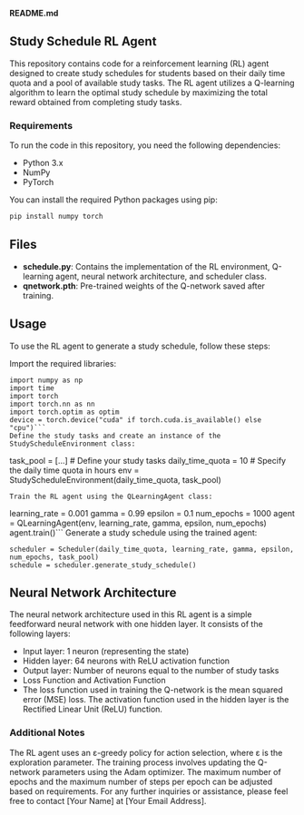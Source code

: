 **README.md**

## Study Schedule RL Agent

This repository contains code for a reinforcement learning (RL) agent designed to create study schedules for students based on their daily time quota and a pool of available study tasks. The RL agent utilizes a Q-learning algorithm to learn the optimal study schedule by maximizing the total reward obtained from completing study tasks.

### Requirements

To run the code in this repository, you need the following dependencies:

- Python 3.x
- NumPy
- PyTorch

You can install the required Python packages using pip:

```bash
pip install numpy torch
```

## Files
- **schedule.py**: Contains the implementation of the RL environment, Q-learning agent, neural network architecture, and scheduler class.
- **qnetwork.pth**: Pre-trained weights of the Q-network saved after training.
## Usage
To use the RL agent to generate a study schedule, follow these steps:

Import the required libraries:
```
import numpy as np
import time
import torch
import torch.nn as nn
import torch.optim as optim
device = torch.device("cuda" if torch.cuda.is_available() else "cpu")```
Define the study tasks and create an instance of the StudyScheduleEnvironment class:

``` 
task_pool = [...]  # Define your study tasks
daily_time_quota = 10  # Specify the daily time quota in hours
env = StudyScheduleEnvironment(daily_time_quota, task_pool)
```
Train the RL agent using the QLearningAgent class:
```
learning_rate = 0.001
gamma = 0.99
epsilon = 0.1
num_epochs = 1000
agent = QLearningAgent(env, learning_rate, gamma, epsilon, num_epochs)
agent.train()```
Generate a study schedule using the trained agent:
```
scheduler = Scheduler(daily_time_quota, learning_rate, gamma, epsilon, num_epochs, task_pool)
schedule = scheduler.generate_study_schedule()
```
## Neural Network Architecture
The neural network architecture used in this RL agent is a simple feedforward neural network with one hidden layer. It consists of the following layers:

+ Input layer: 1 neuron (representing the state)
+ Hidden layer: 64 neurons with ReLU activation function
+ Output layer: Number of neurons equal to the number of study tasks
+ Loss Function and Activation Function
+ The loss function used in training the Q-network is the mean squared error (MSE) loss. The activation function used in the hidden layer is the Rectified Linear Unit (ReLU) function.

### Additional Notes
The RL agent uses an ε-greedy policy for action selection, where ε is the exploration parameter.
The training process involves updating the Q-network parameters using the Adam optimizer.
The maximum number of epochs and the maximum number of steps per epoch can be adjusted based on requirements.
For any further inquiries or assistance, please feel free to contact [Your Name] at [Your Email Address].





